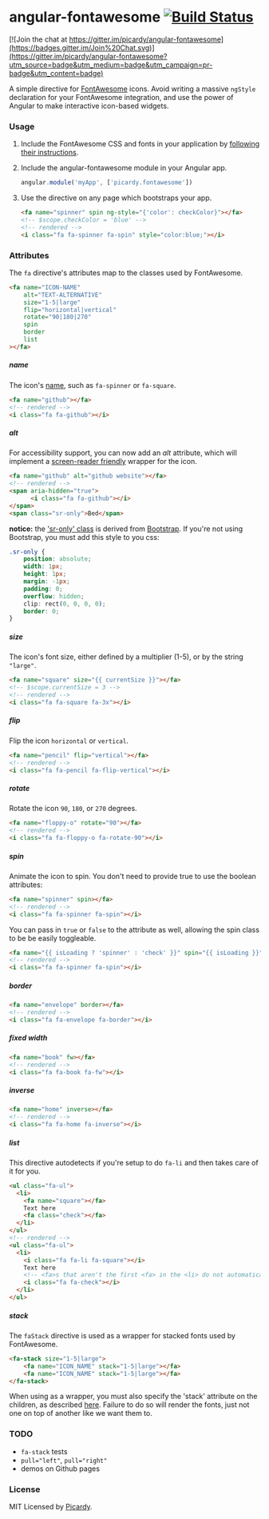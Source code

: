 # angular-fontawesome [![Build Status](https://travis-ci.org/picardy/angular-fontawesome.svg?branch=master)](https://travis-ci.org/picardy/angular-fontawesome)

[![Join the chat at https://gitter.im/picardy/angular-fontawesome](https://badges.gitter.im/Join%20Chat.svg)](https://gitter.im/picardy/angular-fontawesome?utm_source=badge&utm_medium=badge&utm_campaign=pr-badge&utm_content=badge)

A simple directive for [FontAwesome](http://fontawesome.io/) icons. Avoid writing a massive `ngStyle` declaration for your FontAwesome integration, and use the power of Angular to make interactive icon-based widgets.

### Usage

1. Include the FontAwesome CSS and fonts in your application by [following their instructions](http://fortawesome.github.io/Font-Awesome/get-started/).

2. Include the angular-fontawesome module in your Angular app.
    ```javascript
    angular.module('myApp', ['picardy.fontawesome'])
    ```
    
3. Use the directive on any page which bootstraps your app.
    ```html
    <fa name="spinner" spin ng-style="{'color': checkColor}"></fa>
    <!-- $scope.checkColor = 'blue' -->
    <!-- rendered -->
    <i class="fa fa-spinner fa-spin" style="color:blue;"></i>
    ```

### Attributes

The `fa` directive's attributes map to the classes used by FontAwesome\.

```html
<fa name="ICON-NAME"
    alt="TEXT-ALTERNATIVE"
    size="1-5|large"
    flip="horizontal|vertical"
    rotate="90|180|270"
    spin
    border
    list
></fa>
```

##### name
The icon's [name](http://fontawesome.io/icons/), such as `fa-spinner` or `fa-square`.
```html
<fa name="github"></fa>
<!-- rendered -->
<i class="fa fa-github"></i>
```

##### alt
For accessibility support, you can now add an *alt* attribute, which will implement a [screen-reader friendly](https://github.com/FortAwesome/Font-Awesome/issues/6133#issuecomment-88944728) wrapper for the icon.
```html
<fa name="github" alt="github website"></fa>
<!-- rendered -->
<span aria-hidden="true">
      <i class="fa fa-github"></i>
</span>
<span class="sr-only">Bed</span>
```

**notice:** the ['sr-only' class](http://getbootstrap.com/css/#helper-classes-screen-readers) is derived from [Bootstrap](http://getbootstrap.com/). If you're not using Bootstrap, you must add this style to you css:
```css
.sr-only {
    position: absolute;
    width: 1px;
    height: 1px;
    margin: -1px;
    padding: 0;
    overflow: hidden;
    clip: rect(0, 0, 0, 0);
    border: 0;
}
```

##### size
The icon's font size, either defined by a multiplier (1-5), or by the string `"large"`.
```html
<fa name="square" size="{{ currentSize }}"></fa>
<!-- $scope.currentSize = 3 -->
<!-- rendered -->
<i class="fa fa-square fa-3x"></i>
```

##### flip
Flip the icon `horizontal` or `vertical`.
```html
<fa name="pencil" flip="vertical"></fa>
<!-- rendered -->
<i class="fa fa-pencil fa-flip-vertical"></i>
```

##### rotate
Rotate the icon `90`, `180`, or `270` degrees.
```html
<fa name="floppy-o" rotate="90"></fa>
<!-- rendered -->
<i class="fa fa-floppy-o fa-rotate-90"></i>
```

##### spin
Animate the icon to spin. You don't need to provide true to use the boolean attributes:
```html
<fa name="spinner" spin></fa>
<!-- rendered -->
<i class="fa fa-spinner fa-spin"></i>
```
You can pass in `true` or `false` to the attribute as well, allowing the spin class to be be easily toggleable.
```html
<fa name="{{ isLoading ? 'spinner' : 'check' }}" spin="{{ isLoading }}"></fa>
<!-- rendered -->
<i class="fa fa-spinner fa-spin"></i>
```

##### border
```html
<fa name="envelope" border></fa>
<!-- rendered -->
<i class="fa fa-envelope fa-border"></i> 
```

##### fixed width
```html
<fa name="book" fw></fa>
<!-- rendered -->
<i class="fa fa-book fa-fw"></i>
```

##### inverse
```html
<fa name="home" inverse></fa>
<!-- rendered -->
<i class="fa fa-home fa-inverse"></i>
```

##### list
This directive autodetects if you're setup to do `fa-li` and then takes care of it for you.
```html
<ul class="fa-ul">
  <li>
    <fa name="square"></fa>
    Text here
    <fa class="check"></fa>
  </li>
</ul>
<!-- rendered -->
<ul class="fa-ul">
  <li>
    <i class="fa fa-li fa-square"></i>
    Text here
    <!-- <fa>s that aren't the first <fa> in the <li> do not automatically get the fa-li class -->
    <i class="fa fa-check"></i>
  </li>
</ul>
```

##### stack
The `faStack` directive is used as a wrapper for stacked fonts used by FontAwesome\.

```html
<fa-stack size="1-5|large">
    <fa name="ICON_NAME" stack="1-5|large"></fa>
    <fa name="ICON_NAME" stack="1-5|large"></fa>    
</fa-stack>
```
When using <fa-stack> as a wrapper, you must also specify the 'stack' attribute on the children, 
as described [here](http://fortawesome.github.io/Font-Awesome/examples/#stacked).
Failure to do so will render the fonts, just not one on top of another like we want them to.

### TODO
 * `fa-stack` tests
 * `pull="left"`, `pull="right"`
 * demos on Github pages


### License
MIT Licensed by [Picardy](http://beta.picardylearning.com).
